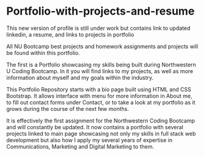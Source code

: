 # Portfolio-with-projects-and-resume
This new version of profile is still under work but contains link to updated linkedin, a resume, and links to projects in portfolio

All NU Bootcamp best projects and homework assignments and projects will be found within this portfolio.

The first is a Portfolio showcasing my skills being built during Northwestern U Coding Bootcamp. In it you will find links to my projects, as well as more information about myself and my goals within the industry.

This Portfolio Repository starts with a bio page built using HTML and CSS Bootstrap.
It allows interface with menu for more information in About me, to fill out contact forms under Contact, or to take a look at my portfolio as it grows during the course of the next few months.

It is effectively the first assignment for the Northwestern Coding Bootcamp and will constantly be updated. It now contains a portfolio with several projects linked to main page showcasing not only my skills in full stack web development but also how I apply my several years of expertise in Communications, Marketing and Digital Marketing to them.


